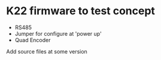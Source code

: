 # K22 firmware to test concept
- RS485
- Jumper for configure at 'power up'
- Quad Encoder 

Add source files at some version

